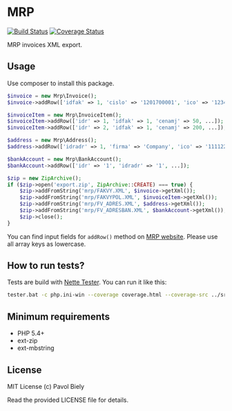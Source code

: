 # MRP
[![Build Status](https://travis-ci.org/pavolbiely/mrp.svg?branch=master)](https://travis-ci.org/pavolbiely/mrp)
[![Coverage Status](https://coveralls.io/repos/github/pavolbiely/mrp/badge.svg?branch=master)](https://coveralls.io/github/pavolbiely/mrp?branch=master)

MRP invoices XML export.

## Usage

Use composer to install this package.

```php
$invoice = new Mrp\Invoice();
$invoice->addRow(['idfak' => 1, 'cislo' => '1201700001', 'ico' => '12345678', ...]);

$invoiceItem = new Mrp\InvoiceItem();
$invoiceItem->addRow(['idr' => 1, 'idfak' => 1, 'cenamj' => 50, ...]);
$invoiceItem->addRow(['idr' => 2, 'idfak' => 1, 'cenamj' => 200, ...]);

$address = new Mrp\Address();
$address->addRow(['idradr' => 1, 'firma' => 'Company', 'ico' => '11112222', ...]);

$bankAccount = new Mrp\BankAccount();
$bankAccount->addRow(['idr' => '1', 'idradr' => '1', ...]);

$zip = new ZipArchive();
if ($zip->open('export.zip', ZipArchive::CREATE) === true) {
	$zip->addFromString('mrp/FAKVY.XML', $invoice->getXml());
	$zip->addFromString('mrp/FAKVYPOL.XML', $invoiceItem->getXml());
	$zip->addFromString('mrp/FV_ADRES.XML', $address->getXml());
	$zip->addFromString('mrp/FV_ADRESBAN.XML', $bankAccount->getXml());
	$zip->close();
}
```

You can find input fields for `addRow()` method on [MRP website](http://faq.mrp.cz/faqcz/obrazky/jkimage/MRPKS_FAKTURY_IMPORT_5_53_001.TXT). Please use all array keys as lowercase. 

## How to run tests?
Tests are build with [Nette Tester](https://tester.nette.org/). You can run it like this:
```bash
tester.bat -c php.ini-win --coverage coverage.html --coverage-src ../src
```

## Minimum requirements
- PHP 5.4+
- ext-zip
- ext-mbstring

## License
MIT License (c) Pavol Biely

Read the provided LICENSE file for details.
